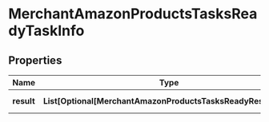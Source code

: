 # MerchantAmazonProductsTasksReadyTaskInfo


## Properties

| Name | Type | Description | Notes |
|------------ | ------------- | ------------- | -------------|
**result** | **List[Optional[MerchantAmazonProductsTasksReadyResultInfo]]** | array of results |[optional]|
